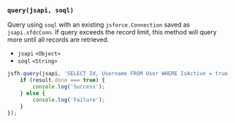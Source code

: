 ### ``query(jsapi, soql)``
Query using ``soql`` with an existing ``jsforce.Connection`` saved as ``jsapi.sfdcConn``. If query exceeds the record limit, this method will query more until all records are retrieved.
- `jsapi` `<Object>`
- `soql` `<String>`

```js
jsfh.query(jsapi, 'SELECT Id, Username FROM User WHERE IsActive = true').then(function(result) {
	if (result.done === true) {
        console.log('Success');
	} else {
        console.log('Failure');
	}
});
```